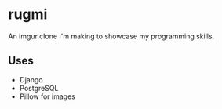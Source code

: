 # rugmi
An imgur clone I'm making to showcase my programming skills.

## Uses
* Django
* PostgreSQL
* Pillow for images

